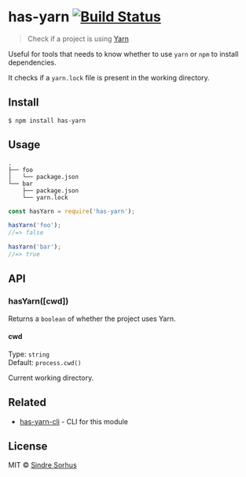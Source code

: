 # has-yarn [![Build Status](https://travis-ci.org/sindresorhus/has-yarn.svg?branch=master)](https://travis-ci.org/sindresorhus/has-yarn)

> Check if a project is using [Yarn](https://yarnpkg.com)

Useful for tools that needs to know whether to use `yarn` or `npm` to install dependencies.

It checks if a `yarn.lock` file is present in the working directory.

## Install

```
$ npm install has-yarn
```

## Usage

```
.
├── foo
│   └── package.json
└── bar
    ├── package.json
    └── yarn.lock
```

```js
const hasYarn = require('has-yarn');

hasYarn('foo');
//=> false

hasYarn('bar');
//=> true
```

## API

### hasYarn([cwd])

Returns a `boolean` of whether the project uses Yarn.

#### cwd

Type: `string`<br>
Default: `process.cwd()`

Current working directory.

## Related

- [has-yarn-cli](https://github.com/sindresorhus/has-yarn-cli) - CLI for this module

## License

MIT © [Sindre Sorhus](https://sindresorhus.com)
